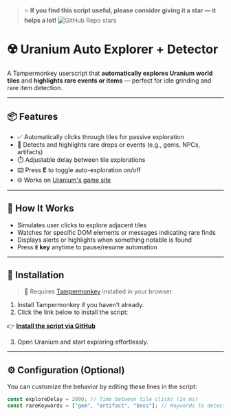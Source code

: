 > ⭐ **If you find this script useful, please consider giving it a star — it helps a lot!** ![GitHub Repo stars](https://img.shields.io/github/stars/Kyaa-A/uranium-autoclicker?style=social)

# ☢️ Uranium Auto Explorer + Detector

A Tampermonkey userscript that **automatically explores Uranium world tiles** and **highlights rare events or items** — perfect for idle grinding and rare item detection.

---

## 📦 Features

- ✅ Automatically clicks through tiles for passive exploration
- 🧭 Detects and highlights rare drops or events (e.g., gems, NPCs, artifacts)
- ⏱️ Adjustable delay between tile explorations
- ⌨️ Press **E** to toggle auto-exploration on/off
- 🌐 Works on [Uranium's game site]()

---

## 🧠 How It Works

- Simulates user clicks to explore adjacent tiles
- Watches for specific DOM elements or messages indicating rare finds
- Displays alerts or highlights when something notable is found
- Press **`E` key** anytime to pause/resume automation

---

## 🚀 Installation

> 🧩 Requires [Tampermonkey](https://www.tampermonkey.net/) installed in your browser.

1. Install Tampermonkey if you haven’t already.
2. Click the link below to install the script:

<p>
  👉 <a href="https://raw.githubusercontent.com/Kyaa-A/uranium-auto-explorer/main/uranium-auto-explorer.user.js" target="_blank" rel="noopener noreferrer"><strong>Install the script via GitHub</strong></a>
</p>

3. Open Uranium and start exploring effortlessly.

---

## ⚙️ Configuration (Optional)

You can customize the behavior by editing these lines in the script:

```js
const exploreDelay = 2000; // Time between tile clicks (in ms)
const rareKeywords = ["gem", "artifact", "boss"]; // Keywords to detect rare finds
```
